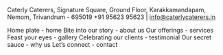 Caterly Caterers, Signature Square,
Ground Floor, Karakkamandapam, Nemom, Trivandrum - 695019
+91 95623 95623 | info@caterlycaterers.in

Home plate - home
Bite into our story - about us
Our offerings - services 
Feast your eyes - gallery
Celebrating our clients - testimonial 
Our secret sauce - why us
Let’s connect - contact
